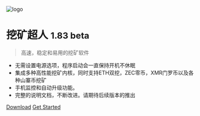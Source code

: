 <!-- _coverpage.md -->

![logo](IMAGE/superman.ico)

# 挖矿超人 <small>1.83 beta</small>

> 高速，稳定和易用的挖矿软件

* 无需设置电源选项，程序启动会一直保持开机不休眠
* 集成多种高性能挖矿内核，同时支持ETH双挖，ZEC零币，XMR门罗币以及各种山寨币挖矿
* 手机监控和自动升级功能。
* 完整的说明文档，不断改进。请期待后续版本的推出

[Download](https://pan.baidu.com/s/1T7GApq_LE15DyJxuwoMdXw)
[Get Started](#挖矿超人简介)